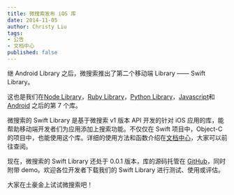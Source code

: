 ```yaml
---
title: 微搜索发布 iOS 库
date: 2014-11-05
author: Christy Liu
tags:
- 公告
- 文档中心
published: false
---
```


继 Android Library 之后，微搜索推出了第二个移动端 Library —— Swift Library。

这也是我们在[Node Library](https://github.com/tinysou/tinysou-node)，[Ruby Library](https://github.com/tinysou/tinysou-ruby)，[Python Library](https://github.com/tinysou/tinysou-python)，[Javascript](https://github.com/tinysou/tinysou-search.js)和 [Android](https://github.com/tinysou/tinysou-android) 之后的第 7 个库。

微搜索的 Swift Library 是基于微搜索 v1 版本 API 开发的针对 iOS 应用的库，能帮助移动端开发者们为应用添加上搜索功能。不仅仅在 Swift 项目中，Object-C 的项目中，也能使用这个库。详细的使用方法和函数介绍在[文档中心](http://doc.tinysou.com/libs/swift.html)，大家可以前往查阅。

现在，微搜索的 Swift Library 还处于 0.0.1 版本，库的源码托管在 [GitHub](https://github.com/tinysou/tinysou-swift)，同时附带 demo。欢迎各位开发者下载我们的 Swift Library 进行测试、使用或评估。

大家在土豪金上试试微搜索吧！
